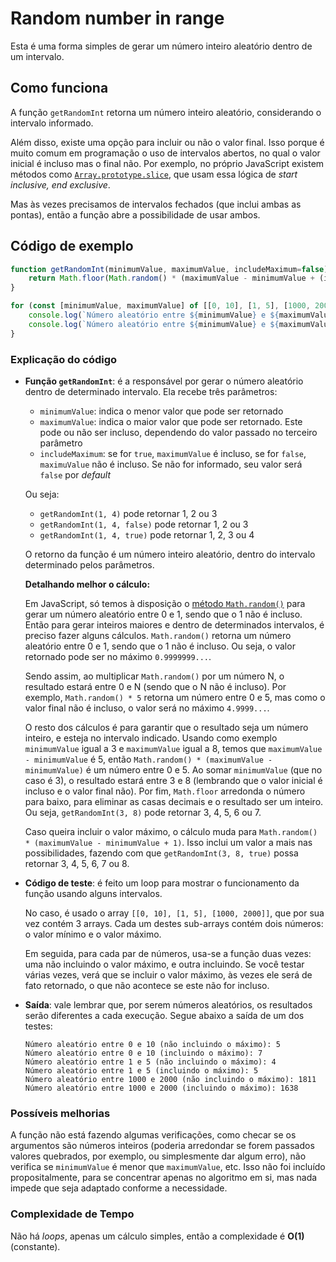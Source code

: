# Random number in range

Esta é uma forma simples de gerar um número inteiro aleatório dentro de um intervalo.

## Como funciona

A função `getRandomInt` retorna um número inteiro aleatório, considerando o intervalo informado.

Além disso, existe uma opção para incluir ou não o valor final. Isso porque é muito comum em programação o uso de intervalos abertos, no qual o valor inicial é incluso mas o final não. Por exemplo, no próprio JavaScript existem métodos como [`Array.prototype.slice`](https://developer.mozilla.org/en-US/docs/Web/JavaScript/Reference/Global_Objects/Array/slice), que usam essa lógica de *start inclusive, end exclusive*.

Mas às vezes precisamos de intervalos fechados (que inclui ambas as pontas), então a função abre a possibilidade de usar ambos.

## Código de exemplo

```javascript
function getRandomInt(minimumValue, maximumValue, includeMaximum=false) {
    return Math.floor(Math.random() * (maximumValue - minimumValue + (includeMaximum ? 1 : 0))) + minimumValue;
}

for (const [minimumValue, maximumValue] of [[0, 10], [1, 5], [1000, 2000]]) {
    console.log(`Número aleatório entre ${minimumValue} e ${maximumValue} (não incluindo o máximo): ${getRandomInt(minimumValue, maximumValue)}`);
    console.log(`Número aleatório entre ${minimumValue} e ${maximumValue} (incluindo o máximo): ${getRandomInt(minimumValue, maximumValue, true)}`);
}
```

### Explicação do código

- **Função `getRandomInt`**: é a responsável por gerar o número aleatório dentro de determinado intervalo. Ela recebe três parâmetros:

    - `minimumValue`: indica o menor valor que pode ser retornado
    - `maximumValue`: indica o maior valor que pode ser retornado. Este pode ou não ser incluso, dependendo do valor passado no terceiro parâmetro
    - `includeMaximum`: se for `true`, `maximumValue` é incluso, se for `false`, `maximuValue` não é incluso. Se não for informado, seu valor será `false` por *default*

    Ou seja:

    - `getRandomInt(1, 4)` pode retornar 1, 2 ou 3
    - `getRandomInt(1, 4, false)` pode retornar 1, 2 ou 3
    - `getRandomInt(1, 4, true)` pode retornar 1, 2, 3 ou 4

    O retorno da função é um número inteiro aleatório, dentro do intervalo determinado pelos parâmetros.

    **Detalhando melhor o cálculo:**

    Em JavaScript, só temos à disposição o [método `Math.random()`](https://developer.mozilla.org/en-US/docs/Web/JavaScript/Reference/Global_Objects/Math/random) para gerar um número aleatório entre 0 e 1, sendo que o 1 não é incluso. Então para gerar inteiros maiores e dentro de determinados intervalos, é preciso fazer alguns cálculos.
    `Math.random()` retorna um número aleatório entre 0 e 1, sendo que o 1 não é incluso. Ou seja, o valor retornado pode ser no máximo `0.9999999...`.
    
    Sendo assim, ao multiplicar `Math.random()` por um número N, o resultado estará entre 0 e N (sendo que o N não é incluso). Por exemplo, `Math.random() * 5` retorna um número entre 0 e 5, mas como o valor final não é incluso, o valor será no máximo `4.9999...`.
    
    O resto dos cálculos é para garantir que o resultado seja um número inteiro, e esteja no intervalo indicado. Usando como exemplo `minimumValue` igual a 3 e `maximumValue` igual a 8, temos que `maximumValue - minimumValue` é 5, então `Math.random() * (maximumValue - minimumValue)` é um número entre 0 e 5. Ao somar `minimumValue` (que no caso é 3), o resultado estará entre 3 e 8 (lembrando que o valor inicial é incluso e o valor final não). Por fim, `Math.floor` arredonda o número para baixo, para eliminar as casas decimais e o resultado ser um inteiro. Ou seja, `getRandomInt(3, 8)` pode retornar 3, 4, 5, 6 ou 7.
    
    Caso queira incluir o valor máximo, o cálculo muda para `Math.random() * (maximumValue - minimumValue + 1)`. Isso inclui um valor a mais nas possibilidades, fazendo com que `getRandomInt(3, 8, true)` possa retornar 3, 4, 5, 6, 7 ou 8.

- **Código de teste**: é feito um loop para mostrar o funcionamento da função usando alguns intervalos.

    No caso, é usado o array `[[0, 10], [1, 5], [1000, 2000]]`, que por sua vez contém 3 arrays. Cada um destes sub-arrays contém dois números: o valor mínimo e o valor máximo.

    Em seguida, para cada par de números, usa-se a função duas vezes: uma não incluindo o valor máximo, e outra incluindo. Se você testar várias vezes, verá que se incluir o valor máximo, às vezes ele será de fato retornado, o que não acontece se este não for incluso.

- **Saída**: vale lembrar que, por serem números aleatórios, os resultados serão diferentes a cada execução. Segue abaixo a saída de um dos testes:

    ```
    Número aleatório entre 0 e 10 (não incluindo o máximo): 5
    Número aleatório entre 0 e 10 (incluindo o máximo): 7
    Número aleatório entre 1 e 5 (não incluindo o máximo): 4
    Número aleatório entre 1 e 5 (incluindo o máximo): 5
    Número aleatório entre 1000 e 2000 (não incluindo o máximo): 1811
    Número aleatório entre 1000 e 2000 (incluindo o máximo): 1638
    ```


### Possíveis melhorias

A função não está fazendo algumas verificações, como checar se os argumentos são números inteiros (poderia arredondar se forem passados valores quebrados, por exemplo, ou simplesmente dar algum erro), não verifica se `minimumValue` é menor que `maximumValue`, etc. Isso não foi incluído propositalmente, para se concentrar apenas no algoritmo em si, mas nada impede que seja adaptado conforme a necessidade.

### Complexidade de Tempo

Não há *loops*, apenas um cálculo simples, então a complexidade é **O(1)** (constante).
